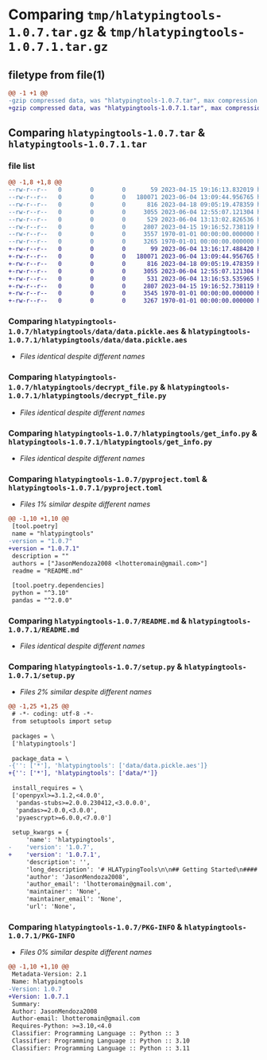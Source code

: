 # Comparing `tmp/hlatypingtools-1.0.7.tar.gz` & `tmp/hlatypingtools-1.0.7.1.tar.gz`

## filetype from file(1)

```diff
@@ -1 +1 @@
-gzip compressed data, was "hlatypingtools-1.0.7.tar", max compression
+gzip compressed data, was "hlatypingtools-1.0.7.1.tar", max compression
```

## Comparing `hlatypingtools-1.0.7.tar` & `hlatypingtools-1.0.7.1.tar`

### file list

```diff
@@ -1,8 +1,8 @@
--rw-r--r--   0        0        0       59 2023-04-15 19:16:13.832019 hlatypingtools-1.0.7/hlatypingtools/__init__.py
--rw-r--r--   0        0        0   180071 2023-06-04 13:09:44.956765 hlatypingtools-1.0.7/hlatypingtools/data/data.pickle.aes
--rw-r--r--   0        0        0      816 2023-04-18 09:05:19.478359 hlatypingtools-1.0.7/hlatypingtools/decrypt_file.py
--rw-r--r--   0        0        0     3055 2023-06-04 12:55:07.121304 hlatypingtools-1.0.7/hlatypingtools/get_info.py
--rw-r--r--   0        0        0      529 2023-06-04 13:13:02.826536 hlatypingtools-1.0.7/pyproject.toml
--rw-r--r--   0        0        0     2807 2023-04-15 19:16:52.738119 hlatypingtools-1.0.7/README.md
--rw-r--r--   0        0        0     3557 1970-01-01 00:00:00.000000 hlatypingtools-1.0.7/setup.py
--rw-r--r--   0        0        0     3265 1970-01-01 00:00:00.000000 hlatypingtools-1.0.7/PKG-INFO
+-rw-r--r--   0        0        0       99 2023-06-04 13:16:17.488420 hlatypingtools-1.0.7.1/hlatypingtools/__init__.py
+-rw-r--r--   0        0        0   180071 2023-06-04 13:09:44.956765 hlatypingtools-1.0.7.1/hlatypingtools/data/data.pickle.aes
+-rw-r--r--   0        0        0      816 2023-04-18 09:05:19.478359 hlatypingtools-1.0.7.1/hlatypingtools/decrypt_file.py
+-rw-r--r--   0        0        0     3055 2023-06-04 12:55:07.121304 hlatypingtools-1.0.7.1/hlatypingtools/get_info.py
+-rw-r--r--   0        0        0      531 2023-06-04 13:16:53.535965 hlatypingtools-1.0.7.1/pyproject.toml
+-rw-r--r--   0        0        0     2807 2023-04-15 19:16:52.738119 hlatypingtools-1.0.7.1/README.md
+-rw-r--r--   0        0        0     3545 1970-01-01 00:00:00.000000 hlatypingtools-1.0.7.1/setup.py
+-rw-r--r--   0        0        0     3267 1970-01-01 00:00:00.000000 hlatypingtools-1.0.7.1/PKG-INFO
```

### Comparing `hlatypingtools-1.0.7/hlatypingtools/data/data.pickle.aes` & `hlatypingtools-1.0.7.1/hlatypingtools/data/data.pickle.aes`

 * *Files identical despite different names*

### Comparing `hlatypingtools-1.0.7/hlatypingtools/decrypt_file.py` & `hlatypingtools-1.0.7.1/hlatypingtools/decrypt_file.py`

 * *Files identical despite different names*

### Comparing `hlatypingtools-1.0.7/hlatypingtools/get_info.py` & `hlatypingtools-1.0.7.1/hlatypingtools/get_info.py`

 * *Files identical despite different names*

### Comparing `hlatypingtools-1.0.7/pyproject.toml` & `hlatypingtools-1.0.7.1/pyproject.toml`

 * *Files 1% similar despite different names*

```diff
@@ -1,10 +1,10 @@
 [tool.poetry]
 name = "hlatypingtools"
-version = "1.0.7"
+version = "1.0.7.1"
 description = ""
 authors = ["JasonMendoza2008 <lhotteromain@gmail.com>"]
 readme = "README.md"
 
 [tool.poetry.dependencies]
 python = "^3.10"
 pandas = "^2.0.0"
```

### Comparing `hlatypingtools-1.0.7/README.md` & `hlatypingtools-1.0.7.1/README.md`

 * *Files identical despite different names*

### Comparing `hlatypingtools-1.0.7/setup.py` & `hlatypingtools-1.0.7.1/setup.py`

 * *Files 2% similar despite different names*

```diff
@@ -1,25 +1,25 @@
 # -*- coding: utf-8 -*-
 from setuptools import setup
 
 packages = \
 ['hlatypingtools']
 
 package_data = \
-{'': ['*'], 'hlatypingtools': ['data/data.pickle.aes']}
+{'': ['*'], 'hlatypingtools': ['data/*']}
 
 install_requires = \
 ['openpyxl>=3.1.2,<4.0.0',
  'pandas-stubs>=2.0.0.230412,<3.0.0.0',
  'pandas>=2.0.0,<3.0.0',
  'pyaescrypt>=6.0.0,<7.0.0']
 
 setup_kwargs = {
     'name': 'hlatypingtools',
-    'version': '1.0.7',
+    'version': '1.0.7.1',
     'description': '',
     'long_description': '# HLATypingTools\n\n## Getting Started\n#### Install from PyPI (recommended)\nTo use `HLATypingTools`, run `pip install HLATypingTools` in your terminal.\nAll python packages necessary for `HLATypingTools` will automatically be downloaded.\n\n#### Usage\nIf you haven\'t decrypted the data yet (first time you are using the package and you did request access to the product),\nrun:\n```py\nfrom hlatypingtools.decrypt_file import decrypt_file\n\npassword: str = "___"   # Replace with password provided by the author \ndecrypt_file(password)\n```\nIt should print `File decrypted successfully`.\n\nThen you can use the package as follows:\n```py\nfrom hlatypingtools.get_info import get_allele_info\n\nallele: str = "A*01:01"\nprint(get_allele_info(allele, "Broad"))  # will output A1\nprint(get_allele_info(allele, "G Group"))  # will output A*01:01:01G\nprint(get_allele_info(allele, "P Group"))  # will output A*01:01P\nprint(get_allele_info(allele, "% locus"))  # will output 11.906\n```\n\nOr as follows:\n```py\nfrom hlatypingtools.get_info import get_locus\nprint(get_locus("A*01:01"))  # will output HLA_A\n```\n\nOr as follows to output all possible high-resolution alleles for a given low-resolution typing:\n```py\nfrom hlatypingtools.get_info import get_same_low_res_broad, get_same_low_res_assigned_type\nbroad = "DQ3"\nprint("DQB1*03:01" in get_same_low_res_broad(broad))  # will output True\nprint("DQB1*03:02" in get_same_low_res_broad(broad))  # will output True\n\nassigned_type = "DQ7"\nprint("DQB1*03:01" in get_same_low_res_assigned_type(assigned_type))  # will output True\nprint("DQB1*03:02" in get_same_low_res_assigned_type(assigned_type))  # will output False\n```\nNote:\n- Broad = something like A1, B7, Cw1, DR1, **DQ3** (!!!), DQA1&ast;01, DR52, DPB1&ast;01, or DPA1&ast;01\n- Assigned Type = something like A1, B7, Cw1, DR1, **DQ7** (!!!), DQA1&ast;01, DR52, DPB1&ast;01, or DPA1&ast;01\n\n#### Exit codes\n```\n0: Wrong password.\n1: Tried to acess the functions of the package without decrypting the data first.\n2: type_info requested is not available.\n3: wrong format for a low-resolution input. Has to be of the form A1, B7, Cw1, DR1, DQ3, DQA1*01, DR52, DPB1*01, or \nDPA1*01.\n```\n\n## About the source code\n- Follows [PEP8](https://peps.python.org/pep-0008/) Style Guidelines.\n- All functions are unit-tested with [pytest](https://docs.pytest.org/en/stable/).\n- All variables are correctly type-hinted, reviewed with [static type checker](https://mypy.readthedocs.io/en/stable/)\n`mypy`.\n- All functions are documented with [docstrings](https://www.python.org/dev/peps/pep-0257/).\n\n\n## Useful links:\n- [Corresponding GitHub repository](https://github.com/JasonMendoza2008/HLATypingTools)\n- [Corresponding PyPI page](https://pypi.org/project/HLATypingTools)\n',
     'author': 'JasonMendoza2008',
     'author_email': 'lhotteromain@gmail.com',
     'maintainer': 'None',
     'maintainer_email': 'None',
     'url': 'None',
```

### Comparing `hlatypingtools-1.0.7/PKG-INFO` & `hlatypingtools-1.0.7.1/PKG-INFO`

 * *Files 0% similar despite different names*

```diff
@@ -1,10 +1,10 @@
 Metadata-Version: 2.1
 Name: hlatypingtools
-Version: 1.0.7
+Version: 1.0.7.1
 Summary: 
 Author: JasonMendoza2008
 Author-email: lhotteromain@gmail.com
 Requires-Python: >=3.10,<4.0
 Classifier: Programming Language :: Python :: 3
 Classifier: Programming Language :: Python :: 3.10
 Classifier: Programming Language :: Python :: 3.11
```

